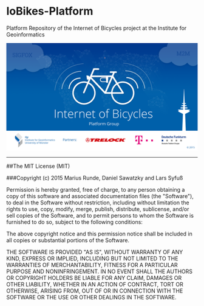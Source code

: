 # IoBikes-Platform
Platform Repository of the Internet of Bicycles project at the Institute for Geoinformatics

![IoBikes Wallpaper](https://raw.githubusercontent.com/mrunde/IoBikes-Platform/master/IoBikes%20-%20Wallpaper.png)

---
##The MIT License (MIT)

###Copyright (c) 2015 Marius Runde, Daniel Sawatzky and Lars Syfuß

Permission is hereby granted, free of charge, to any person obtaining a copy
of this software and associated documentation files (the "Software"), to deal
in the Software without restriction, including without limitation the rights
to use, copy, modify, merge, publish, distribute, sublicense, and/or sell
copies of the Software, and to permit persons to whom the Software is
furnished to do so, subject to the following conditions:

The above copyright notice and this permission notice shall be included in all
copies or substantial portions of the Software.

THE SOFTWARE IS PROVIDED "AS IS", WITHOUT WARRANTY OF ANY KIND, EXPRESS OR
IMPLIED, INCLUDING BUT NOT LIMITED TO THE WARRANTIES OF MERCHANTABILITY,
FITNESS FOR A PARTICULAR PURPOSE AND NONINFRINGEMENT. IN NO EVENT SHALL THE
AUTHORS OR COPYRIGHT HOLDERS BE LIABLE FOR ANY CLAIM, DAMAGES OR OTHER
LIABILITY, WHETHER IN AN ACTION OF CONTRACT, TORT OR OTHERWISE, ARISING FROM,
OUT OF OR IN CONNECTION WITH THE SOFTWARE OR THE USE OR OTHER DEALINGS IN THE
SOFTWARE.
